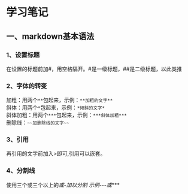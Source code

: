 # 学习笔记
## 一、markdown基本语法
### 1、设置标题
在设置的标题前加#，用空格隔开。#是一级标题，##是二级标题，以此类推
### 2、字体的转变
加粗：用两个`**`包起来，示例：`**加粗的文字** `  
斜体：用两个`*`包起来，示例：`*倾斜的文字* `  
斜体加粗：用两个`***`包起来，示例：`***斜体加粗***`   
删除线：`~~加删除线的文字~~`
### 3、引用
再引用的文字前加入>即可,引用可以嵌套。
### 4、分割线
使用三个或三个以上的*或-加以分割
示例---或****
